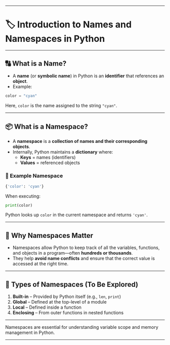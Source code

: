 
---

# 🏷️ Introduction to Names and Namespaces in Python

---

## 🔠 What is a Name?

- A **name** (or **symbolic name**) in Python is an **identifier** that references an **object**.
- Example:

```python
color = "cyan"
```

Here, `color` is the name assigned to the string `"cyan"`.

---

## 📦 What is a Namespace?

- A **namespace** is a **collection of names and their corresponding objects**.
- Internally, Python maintains a **dictionary** where:
  - **Keys** = names (identifiers)
  - **Values** = referenced objects

### 🧪 Example Namespace

```python
{'color': 'cyan'}
```

When executing:

```python
print(color)
```

Python looks up `color` in the current namespace and returns `'cyan'`.

---

## 🧭 Why Namespaces Matter

- Namespaces allow Python to keep track of all the variables, functions, and objects in a program—often **hundreds or thousands**.
- They help **avoid name conflicts** and ensure that the correct value is accessed at the right time.

---

## 🧩 Types of Namespaces (To Be Explored)

1. **Built-in** – Provided by Python itself (e.g., `len`, `print`)
2. **Global** – Defined at the top-level of a module
3. **Local** – Defined inside a function
4. **Enclosing** – From outer functions in nested functions

---

Namespaces are essential for understanding variable scope and memory management in Python.

---